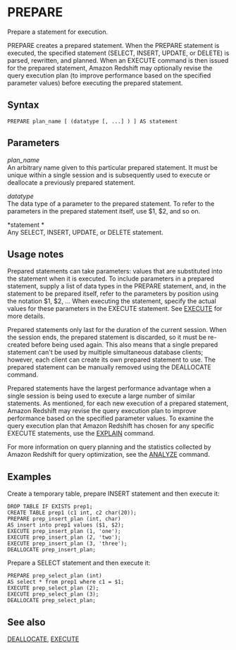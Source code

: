 # PREPARE<a name="r_PREPARE"></a>

Prepare a statement for execution\. 

PREPARE creates a prepared statement\. When the PREPARE statement is executed, the specified statement \(SELECT, INSERT, UPDATE, or DELETE\) is parsed, rewritten, and planned\. When an EXECUTE command is then issued for the prepared statement, Amazon Redshift may optionally revise the query execution plan \(to improve performance based on the specified parameter values\) before executing the prepared statement\. 

## Syntax<a name="r_PREPARE-synopsis"></a>

```
PREPARE plan_name [ (datatype [, ...] ) ] AS statement
```

## Parameters<a name="r_PREPARE-parameters"></a>

 *plan\_name*   
An arbitrary name given to this particular prepared statement\. It must be unique within a single session and is subsequently used to execute or deallocate a previously prepared statement\.

 *datatype*   
The data type of a parameter to the prepared statement\. To refer to the parameters in the prepared statement itself, use $1, $2, and so on\.

 *statement *   
Any SELECT, INSERT, UPDATE, or DELETE statement\.

## Usage notes<a name="r_PREPARE_usage_notes"></a>

Prepared statements can take parameters: values that are substituted into the statement when it is executed\. To include parameters in a prepared statement, supply a list of data types in the PREPARE statement, and, in the statement to be prepared itself, refer to the parameters by position using the notation $1, $2, \.\.\. When executing the statement, specify the actual values for these parameters in the EXECUTE statement\. See [EXECUTE](r_EXECUTE.md) for more details\. 

Prepared statements only last for the duration of the current session\. When the session ends, the prepared statement is discarded, so it must be re\-created before being used again\. This also means that a single prepared statement can't be used by multiple simultaneous database clients; however, each client can create its own prepared statement to use\. The prepared statement can be manually removed using the DEALLOCATE command\. 

Prepared statements have the largest performance advantage when a single session is being used to execute a large number of similar statements\. As mentioned, for each new execution of a prepared statement, Amazon Redshift may revise the query execution plan to improve performance based on the specified parameter values\. To examine the query execution plan that Amazon Redshift has chosen for any specific EXECUTE statements, use the [EXPLAIN](r_EXPLAIN.md) command\. 

For more information on query planning and the statistics collected by Amazon Redshift for query optimization, see the [ANALYZE](r_ANALYZE.md) command\. 

## Examples<a name="sub-examples-prepare"></a>

Create a temporary table, prepare INSERT statement and then execute it:

```
DROP TABLE IF EXISTS prep1;
CREATE TABLE prep1 (c1 int, c2 char(20));
PREPARE prep_insert_plan (int, char)
AS insert into prep1 values ($1, $2);
EXECUTE prep_insert_plan (1, 'one');
EXECUTE prep_insert_plan (2, 'two');
EXECUTE prep_insert_plan (3, 'three');
DEALLOCATE prep_insert_plan;
```

Prepare a SELECT statement and then execute it:

```
PREPARE prep_select_plan (int) 
AS select * from prep1 where c1 = $1;
EXECUTE prep_select_plan (2);
EXECUTE prep_select_plan (3);
DEALLOCATE prep_select_plan;
```

## See also<a name="r_PREPARE-see-also"></a>

 [DEALLOCATE](r_DEALLOCATE.md), [EXECUTE](r_EXECUTE.md) 
